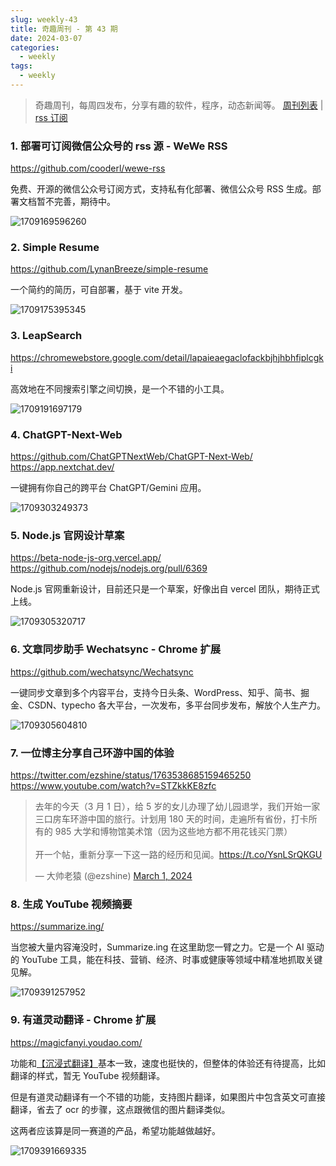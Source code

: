 ```yaml
---
slug: weekly-43
title: 奇趣周刊 - 第 43 期
date: 2024-03-07
categories:
  - weekly
tags:
  - weekly
---
```


> 奇趣周刊，每周四发布，分享有趣的软件，程序，动态新闻等。 [周刊列表](/categories/weekly/) | [rss 订阅](/categories/weekly/index.xml)

### 1. 部署可订阅微信公众号的 rss 源 - WeWe RSS

https://github.com/cooderl/wewe-rss

免费、开源的微信公众号订阅方式，支持私有化部署、微信公众号 RSS 生成。部署文档暂不完善，期待中。

![1709169596260](https://imgurl.zishu.me/2024/02/1709169596260.webp)

### 2. Simple Resume

https://github.com/LynanBreeze/simple-resume

一个简约的简历，可自部署，基于 vite 开发。

![1709175395345](https://imgurl.zishu.me/2024/02/1709175395345.webp)

### 3. LeapSearch

https://chromewebstore.google.com/detail/lapaieaegaclofackbjhjhbhfiplcgki

高效地在不同搜索引擎之间切换，是一个不错的小工具。

![1709191697179](https://imgurl.zishu.me/2024/02/1709191697179.webp)

### 4. ChatGPT-Next-Web

https://github.com/ChatGPTNextWeb/ChatGPT-Next-Web/  
https://app.nextchat.dev/  

一键拥有你自己的跨平台 ChatGPT/Gemini 应用。

![1709303249373](https://imgurl.zishu.me/2024/03/1709303249373.webp)

### 5. Node.js 官网设计草案

https://beta-node-js-org.vercel.app/  
https://github.com/nodejs/nodejs.org/pull/6369  

Node.js 官网重新设计，目前还只是一个草案，好像出自 vercel 团队，期待正式上线。

![1709305320717](https://imgurl.zishu.me/2024/03/1709305320717.webp)

### 6. 文章同步助手 Wechatsync - Chrome 扩展

https://github.com/wechatsync/Wechatsync

一键同步文章到多个内容平台，支持今日头条、WordPress、知乎、简书、掘金、CSDN、typecho 各大平台，一次发布，多平台同步发布，解放个人生产力。

![1709305604810](https://imgurl.zishu.me/2024/03/1709305604810.webp)

### 7. 一位博主分享自己环游中国的体验

https://twitter.com/ezshine/status/1763538685159465250  
https://www.youtube.com/watch?v=STZkkKE8zfc  

<blockquote class="twitter-tweet" data-media-max-width="560"><p lang="zh" dir="ltr">去年的今天（3 月 1 日），给 5 岁的女儿办理了幼儿园退学，我们开始一家三口房车环游中国的旅行。计划用 180 天的时间，走遍所有省份，打卡所有的 985 大学和博物馆美术馆（因为这些地方都不用花钱买门票）<br><br>开一个帖，重新分享一下这一路的经历和见闻。<a href="https://t.co/YsnLSrQKGU">https://t.co/YsnLSrQKGU</a></p>&mdash; 大帅老猿 (@ezshine) <a href="https://twitter.com/ezshine/status/1763538685159465250?ref_src=twsrc%5Etfw">March 1, 2024</a></blockquote> <script async src="https://platform.twitter.com/widgets.js" charset="utf-8"></script>

### 8. 生成 YouTube 视频摘要

https://summarize.ing/

当您被大量内容淹没时，Summarize.ing 在这里助您一臂之力。它是一个 AI 驱动的 YouTube 工具，能在科技、营销、经济、时事或健康等领域中精准地抓取关键见解。

![1709391257952](https://imgurl.zishu.me/2024/03/1709391257952.webp)

### 9. 有道灵动翻译 - Chrome 扩展

https://magicfanyi.youdao.com/

功能和[【沉浸式翻译】](https://immersivetranslate.com/)基本一致，速度也挺快的，但整体的体验还有待提高，比如翻译的样式，暂无 YouTube 视频翻译。

但是有道灵动翻译有一个不错的功能，支持图片翻译，如果图片中包含英文可直接翻译，省去了 ocr 的步骤，这点跟微信的图片翻译类似。

这两者应该算是同一赛道的产品，希望功能越做越好。

![1709391669335](https://imgurl.zishu.me/2024/03/1709391669335.webp)

